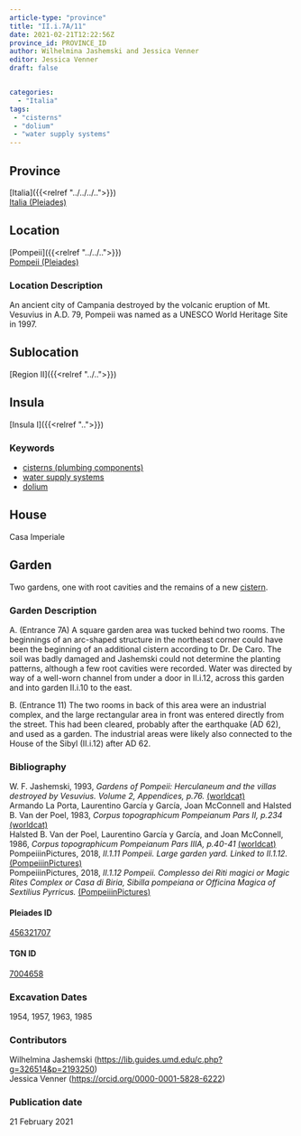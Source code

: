 ```yaml
---
article-type: "province"
title: "II.i.7A/11"
date: 2021-02-21T12:22:56Z
province_id: PROVINCE_ID
author: Wilhelmina Jashemski and Jessica Venner
editor: Jessica Venner
draft: false


categories:
  - "Italia"
tags:
 - "cisterns"
 - "dolium"
 - "water supply systems"
---
```


## Province
[Italia]({{<relref "../../../..">}}) \
[Italia (Pleiades)](https://pleiades.stoa.org/places/1052)

## Location
[Pompeii]({{<relref "../../..">}}) \
[Pompeii (Pleiades)](https://pleiades.stoa.org/places/433032)


### Location Description
An ancient city of Campania destroyed by the volcanic eruption of Mt. Vesuvius in A.D. 79, Pompeii was named as a UNESCO World Heritage Site in 1997.

## Sublocation
[Region II]({{<relref "../..">}})
## Insula
[Insula I]({{<relref "..">}})

### Keywords
 - [cisterns (plumbing components)](http://vocab.getty.edu/page/aat/300052558)
 - [water supply systems](http://vocab.getty.edu/page/aat/300008618)
 - [dolium](http://vocab.getty.edu/page/aat/300400601)

 ## House
Casa Imperiale


## Garden
Two gardens, one with root cavities and the remains of a new [cistern](http://vocab.getty.edu/page/aat/300052558).

### Garden Description
A. (Entrance 7A) A square garden area was tucked behind two rooms. The beginnings of an arc-shaped structure in the northeast corner could have been the beginning of an additional cistern according to Dr. De Caro. The soil was badly damaged and Jashemski could not determine the planting patterns, although a few root cavities were recorded. Water was directed by way of a well-worn channel from under a door in II.i.12, across this garden and into garden II.i.10 to the east.

B. (Entrance 11) The two rooms in back of this area were an industrial complex, and the large rectangular area in front was entered directly from the street.  This had been cleared, probably after the earthquake (AD 62), and used as a garden. The industrial areas were likely also connected to the House of the Sibyl (II.i.12) after AD 62.

### Bibliography
W. F. Jashemski, 1993, *Gardens of Pompeii: Herculaneum and the villas destroyed by Vesuvius. Volume 2, Appendices, p.76.* [(worldcat)](https://www.worldcat.org/title/gardens-of-pompeii-herculaneum-and-the-villas-destroyed-by-vesuvius-volume-2-appendices/oclc/222353569)  
Armando La Porta, Laurentino García y García, Joan McConnell and Halsted B. Van der Poel, 1983, *Corpus topographicum Pompeianum Pars II, p.234* [(worldcat)](https://www.worldcat.org/title/corpus-topographicum-pompeianum/oclc/8667821)  
Halsted B. Van der Poel, Laurentino García y García, and Joan McConnell, 1986, *Corpus topographicum Pompeianum Pars IIIA, p.40-41* [(worldcat)](https://www.worldcat.org/title/corpus-topographicum-pompeianum/oclc/8667821)  
PompeiiinPictures, 2018, *II.1.11 Pompeii. Large garden yard. Linked to II.1.12.* [(PompeiiinPictures)](https://pompeiiinpictures.com/pompeiiinpictures/R2/2%2001%2011.htm)  
PompeiiinPictures, 2018, *II.1.12 Pompeii. Complesso dei Riti magici or Magic Rites Complex or Casa di Biria, Sibilla pompeiana or Officina Magica of Sextilius Pyrricus.* [(PompeiiinPictures)](https://pompeiiinpictures.com/pompeiiinpictures/R2/2%2001%2012.htm)  


<!--#### Periodo ID-->

<!-- [PERIODO_ID](https://pleiades.stoa.org/places/PLEIADES_ID) -->

#### Pleiades ID
[456321707](https://pleiades.stoa.org/places/456321707)

#### TGN ID
[7004658](http://vocab.getty.edu/page/tgn/7004658)

###  Excavation Dates
1954, 1957, 1963, 1985

### Contributors
Wilhelmina Jashemski (https://lib.guides.umd.edu/c.php?g=326514&p=2193250)  
Jessica Venner (https://orcid.org/0000-0001-5828-6222)


### Publication date
21 February 2021
<!-- Format: dd MONTH_NAME yyyy -->

<!-- DATE -->